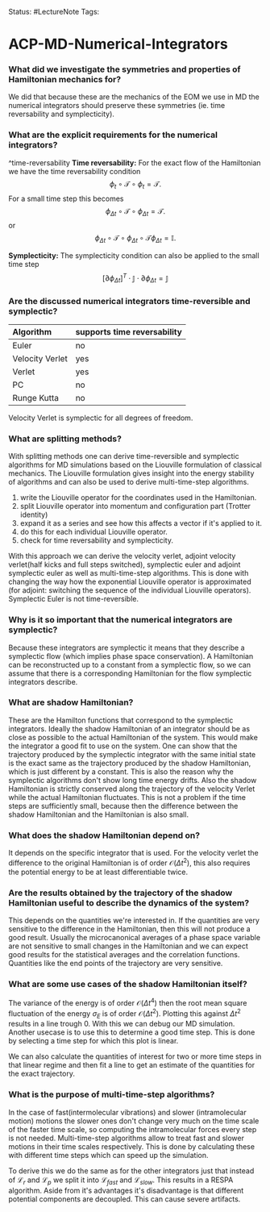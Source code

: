 Status: #LectureNote
Tags:

# ACP-MD-Numerical-Integrators

### What did we investigate the symmetries and properties of Hamiltonian mechanics for?
We did that because these are the mechanics of the EOM we use in MD the numerical integrators should preserve these symmetries (ie. time reversability and symplecticity).

### What are the explicit requirements for the numerical integrators?
^time-reversability **Time reversability:** For the exact flow of the Hamiltonian we have the time reversability condition
$$
    \phi_t \circ \mathcal{T} \circ \phi_t = \mathcal{T}.
$$
For a small time step this becomes
$$
    \phi_{\Delta t} \circ \mathcal{T} \circ \phi_{\Delta t} = \mathcal{T}.
$$
or
$$
    \phi_{\Delta t} \circ \mathcal{T} \circ \phi_{\Delta t} \circ \mathcal{T} \phi_{\Delta t} = \mathbb{I}.
$$

**Symplecticity:** The symplecticity condition can also be applied to the small time step
$$
[\partial \phi_{\Delta t}]^T \cdot \mathbb{J} \cdot \partial \phi_{\Delta t} = \mathbb{J}
$$

### Are the discussed numerical integrators time-reversible and symplectic?

| Algorithm | supports time reversability |
|:---|:---|
| Euler | no |
| Velocity Verlet | yes |
| Verlet | yes |
| PC | no |
| Runge Kutta | no |

Velocity Verlet is symplectic for all degrees of freedom.

### What are splitting methods?
With splitting methods one can derive time-reversible and symplectic algorithms for MD simulations based on the Liouville formulation of classical mechanics.
The Liouville formulation gives insight into the energy stability of algorithms and can also be used to derive multi-time-step algorithms.

1. write the Liouville operator for the coordinates used in the Hamiltonian.
2. split Liouville operator into momentum and configuration part (Trotter identity)
3. expand it as a series and see how this affects a vector if it's applied to it.
4. do this for each individual Liouville operator.
5. check for time reversability and symplecticity.

With this approach we can derive the velocity verlet, adjoint velocity verlet(half kicks and full steps switched), symplectic euler and adjoint symplectic euler as well as multi-time-step algorithms. This is done with changing the way how the exponential Liouville operator is approximated (for adjoint: switching the sequence of the individual Liouville operators).
Symplectic Euler is not time-reversible. 

### Why is it so important that the numerical integrators are symplectic?
Because these integrators are symplectic it means that they describe a symplectic flow (which implies phase space conservation). A Hamiltonian can be reconstructed up to a constant from a symplectic flow, so we can assume that there is a corresponding Hamiltonian for the flow symplectic integrators describe. 

### What are shadow Hamiltonian?
These are the Hamilton functions that correspond to the symplectic integrators. Ideally the shadow Hamiltonian of an integrator should be as close as possible to the actual Hamiltonian of the system. This would make the integrator a good fit to use on the system.
One can show that the trajectory produced by the symplectic integrator with the same initial state is the exact same as the trajectory produced by the shadow Hamiltonian, which is just different by a constant. This is also the reason why the symplectic algorithms don't show long time energy drifts.
Also the shadow Hamiltonian is strictly conserved along the trajectory of the velocity Verlet while the actual Hamiltonian fluctuates. This is not a problem if the time steps are sufficiently small, because then the difference between the shadow Hamiltonian and the Hamiltonian is also small.

### What does the shadow Hamiltonian depend on?
It depends on the specific integrator that is used. For the velocity verlet the difference to the original Hamiltonian is of order $\mathcal{O}(\Delta t^2)$, this also requires the potential energy to be at least differentiable twice. 

### Are the results obtained by the trajectory of the shadow Hamiltonian useful to describe the dynamics of the system?
This depends on the quantities we're interested in. If the quantities are very sensitive to the difference in the Hamiltonian, then this will not produce a good result. Usually the microcanonical averages of a phase space variable are not sensitive to small changes in the Hamiltonian and we can expect good results for the statistical averages and the correlation functions.
Quantities like the end points of the trajectory are very sensitive.

### What are some use cases of the shadow Hamiltonian itself?
The variance of the energy is of order $\mathcal{O}(\Delta t^4)$ then the root mean square fluctuation of the energy $\sigma_E$ is of order $\mathcal{O}(\Delta t^2)$. Plotting this against $\Delta t^2$ results in a line trough 0. With this we can debug our MD simulation. 
Another usecase is to use this to determine a good time step. This is done by selecting a time step for which this plot is linear.

We can also calculate the quantities of interest for two or more time steps in that linear regime and then fit a line to get an estimate of the quantities for the exact trajectory.

### What is the purpose of multi-time-step algorithms?
In the case of fast(intermolecular vibrations) and slower (intramolecular motion) motions the slower ones don't change very much on the time scale of the faster time scale, so computing the intramolecular forces every step is not needed. Multi-time-step algorithms allow to treat fast and slower motions in their time scales respectively. This is done by calculating these with different time steps which can speed up the simulation.

To derive this we do the same as for the other integrators just that instead of $\mathcal{L}_r$ and $\mathcal{L}_p$ we split it into $\mathcal{L}_{fast}$ and $\mathcal{L}_{slow}$. This results in a RESPA algorithm. Aside from it's advantages it's disadvantage is that different potential components are decoupled. This can cause severe artifacts. 
